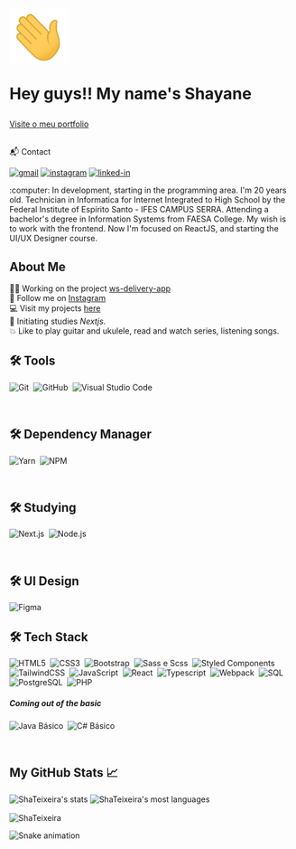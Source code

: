<h1 align="left">
  <img src="https://raw.githubusercontent.com/ABSphreak/ABSphreak/master/gifs/Hi.gif" height="100px">
   <p> Hey guys!! My name's Shayane </p>
</h1>
<a href="https://portfolio-react-oficial.vercel.app/">Visite o meu portfolio</a>

<br/>
<br />

📬 Contact

[![gmail](https://img.shields.io/badge/Gmail-D14836?style=for-the-badge&logo=Gmail&logoColor=white)](mailto:mailto:shayaneteixeira@gmail.com)
[![instagram](https://img.shields.io/badge/Instagram-E4405F?style=for-the-badge&logo=instagram&logoColor=white)](https://www.instagram.com/shay_teixeir02/)
[![linked-in](https://img.shields.io/badge/Linkedin-0077B5?style=for-the-badge&logo=LinkedIn&logoColor=white)](https://www.linkedin.com/in/shayane-teixeira-4520b2196/)


<p align="left"> 
  :computer: In development, starting in the programming area. I'm 20 years old. Technician in Informatica for Internet Integrated to High School by the Federal Institute of Espírito Santo - IFES CAMPUS SERRA. Attending a bachelor's degree in Information Systems from FAESA College. My wish is to work with the frontend. Now I'm focused on ReactJS, and starting the UI/UX Designer course.
</p>

## About Me
  👩‍🎓 Working on the project [ws-delivery-app](https://github.com/ShaTeixeira/delivery-app)
  <br />
  🔆 Follow me on [Instagram](https://www.instagram.com/byte__dev/)
  <br />
  💻 Visit my projects [here](https://github.com/ShaTeixeira?tab=repositories)
  <br />
  🔷 Initiating studies *Nextjs*.
  <br />
  💥 Like to play guitar and ukulele, read and watch series, listening songs.
<br>

## 🛠 Tools
![Git](https://img.shields.io/badge/-Git-05122A?style=for-the-badge&logo=GIT&logoColor=git)&nbsp;
![GitHub](https://img.shields.io/badge/-GitHub-05122A?style=for-the-badge&logo=GITHUB&logoColor=github)&nbsp;
![Visual Studio Code](https://img.shields.io/badge/-Visual%20Studio%20Code-05122A?style=for-the-badge&logo=Visual-Studio-Code&logoColor=vscode)&nbsp;

<br>

## 🛠 Dependency Manager
![Yarn](https://img.shields.io/badge/-Yarn-05122A?style=for-the-badge&logo=Yarn&logoColor=Yarn)&nbsp;
![NPM](https://img.shields.io/badge/-NPM-05122A?style=for-the-badge&logo=NPM&logoColor=NPM)&nbsp;

<br>

## 🛠 Studying
![Next.js](https://img.shields.io/badge/Next.js-05122A?style=for-the-badge&logo=Next.js&logoColor=Next.jsS)&nbsp;
![Node.js](https://img.shields.io/badge/node.js-05122A?style=for-the-badge&logo=node.js&logoColor=node.js)&nbsp;

<br>

## 🛠 UI Design

![Figma](https://img.shields.io/badge/-Figma-05122A?style=for-the-badge&logo=Figma&logoColor=Figma)&nbsp;

## 🛠 Tech Stack

![HTML5](https://img.shields.io/badge/-HTML-05122A?style=for-the-badge&logo=HTML5&logoColor=html)&nbsp;
![CSS3](https://img.shields.io/badge/-CSS-05122A?style=for-the-badge&logo=CSS3&logoColor=css)&nbsp;
![Bootstrap](https://img.shields.io/badge/-Bootstrap-05122A?style=for-the-badge&logo=Bootstrap&logoColor=Bootstrap)&nbsp;
![Sass e Scss](https://img.shields.io/badge/-Sass-05122A?style=for-the-badge&logo=Sass&logoColor=Sass)&nbsp;
![Styled Components](https://img.shields.io/badge/-styledcomponents-05122A?style=for-the-badge&logo=styledcomponents&logoColor=styledcomponents)&nbsp;
![TailwindCSS](https://img.shields.io/badge/-TailwindCSS-05122A?style=for-the-badge&logo=TailwindCSS&logoColor=TailwindCSS)&nbsp;
![JavaScript](https://img.shields.io/badge/-JavaScript-05122A?style=for-the-badge&logo=JAVASCRIPT&logoColor=javascript)&nbsp;
![React](https://img.shields.io/badge/React-05122A?style=for-the-badge&logo=React&logoColor=React)&nbsp;
![Typescript](https://img.shields.io/badge/-Typescript-05122A?style=for-the-badge&logo=Typescript&logoColor=Typescript)&nbsp;
![Webpack](https://img.shields.io/badge/-Webpack-05122A?style=for-the-badge&logo=Webpack&logoColor=Webpack)&nbsp;
![SQL](https://img.shields.io/badge/-SQL-05122A?style=for-the-badge&logo=mySQL&logoColor=SQL)&nbsp;
![PostgreSQL](https://img.shields.io/badge/-PostgreSQL-05122A?style=for-the-badge&logo=PostgreSQL&logoColor=PostgreSQL)&nbsp;
![PHP](https://img.shields.io/badge/-PHP-05122A?style=for-the-badge&logo=PHP&logoColor=PHP)&nbsp;

<!--![Swagger](https://img.shields.io/badge/-Swagger-05122A?style=for-the-badge&logo=Swagger&logoColor=Swagger)&nbsp;
![Jest](https://img.shields.io/badge/-Jest-05122A?style=for-the-badge&logo=Jest&logoColor=Jest)&nbsp;
![Mocha](https://img.shields.io/badge/-Mocha-05122A?style=for-the-badge&logo=Mocha&logoColor=Mocha)&nbsp;
![Express.js](https://img.shields.io/badge/-Express-05122A?style=for-the-badge&logo=Express&logoColor=Express)&nbsp;
![Docker](https://img.shields.io/badge/-Docker-05122A?style=for-the-badge&logo=Docker&logoColor=Docker)&nbsp;-->

##### Coming out of the basic
![Java Básico](https://img.shields.io/badge/-Java-D14836?style=for-the-badge&logo=Java&logoColor=Java)&nbsp;
![C# Básico](https://img.shields.io/badge/C%23-239120?style=for-the-badge&logo=c-sharp&logoColor=white)&nbsp;

<br>

## My GitHub Stats 📈

<img width="500em" src="https://github-readme-stats.vercel.app/api?username=ShaTeixeira&show_icons=true&theme=tokyonight" alt="ShaTeixeira's stats"/>
<img width="500em" src="https://github-readme-stats.vercel.app/api/top-langs/?username=ShaTeixeira&layout=compact&theme=tokyonight" alt="ShaTeixeira's most languages"/>
<p><img align="center" src="https://github-readme-streak-stats.herokuapp.com/?user=ShaTeixeira&theme=tokyonight" alt="ShaTeixeira" /></p>


![Snake animation](https://github.com/shateixeira/shateixeira/blob/output/github-contribution-grid-snake.svg)&nbsp;
